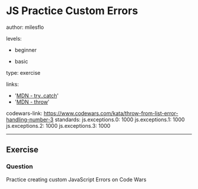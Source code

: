 # JS Practice Custom Errors
author: milesflo

levels:

  - beginner

  - basic

type: exercise

links:

  - '[MDN - try..catch](https://developer.mozilla.org/en-US/docs/Web/JavaScript/Reference/Statements/try...catch)'
  - '[MDN - throw](https://developer.mozilla.org/en-US/docs/Web/JavaScript/Reference/Statements/throw)'

codewars-link: https://www.codewars.com/kata/throw-from-list-error-handling-number-3
standards:
  js.exceptions.0: 1000
  js.exceptions.1: 1000
  js.exceptions.2: 1000
  js.exceptions.3: 1000

---
## Exercise
### Question
Practice creating custom JavaScript Errors on Code Wars
